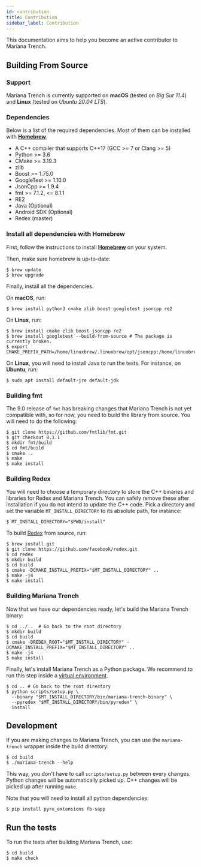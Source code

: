 ```yaml
---
id: contribution
title: Contribution
sidebar_label: Contribution
---
```


This documentation aims to help you become an active contributor to Mariana Trench.

## Building From Source

### Support

Mariana Trench is currently supported on **macOS** (tested on *Big Sur 11.4*) and **Linux** (tested on *Ubuntu 20.04 LTS*).

### Dependencies

Below is a list of the required dependencies. Most of them can be installed with **[Homebrew](https://brew.sh/)**.

* A C++ compiler that supports C++17 (GCC >= 7 or Clang >= 5)
* Python >= 3.6
* CMake >= 3.19.3
* zlib
* Boost >= 1.75.0
* GoogleTest >= 1.10.0
* JsonCpp >= 1.9.4
* fmt >= 7.1.2, <= 8.1.1
* RE2
* Java (Optional)
* Android SDK (Optional)
* Redex (master)

### Install all dependencies with Homebrew

First, follow the instructions to install **[Homebrew](https://brew.sh/)** on your system.

Then, make sure homebrew is up-to-date:
```shell
$ brew update
$ brew upgrade
```

Finally, install all the dependencies.

On **macOS**, run:
```shell
$ brew install python3 cmake zlib boost googletest jsoncpp re2
```

On **Linux**, run:
```shell
$ brew install cmake zlib boost jsoncpp re2
$ brew install googletest --build-from-source # The package is currently broken.
$ export CMAKE_PREFIX_PATH=/home/linuxbrew/.linuxbrew/opt/jsoncpp:/home/linuxbrew/.linuxbrew/opt/zlib
```

On **Linux**, you will need to install Java to run the tests. For instance, on **Ubuntu**, run:
```shell
$ sudo apt install default-jre default-jdk
```

### Building fmt

The 9.0 release of `fmt` has breaking changes that Mariana Trench is not yet compatible with, so for now, you need to build the library from source. You will need to do the following:

```shell
$ git clone https://github.com/fmtlib/fmt.git
$ git checkout 8.1.1
$ mkdir fmt/build
$ cd fmt/build
$ cmake ..
$ make
$ make install
```

### Building Redex

You will need to choose a temporary directory to store the C++ binaries and libraries for Redex and Mariana Trench. You can safely remove these after installation if you do not intend to update the C++ code. Pick a directory and set the variable `MT_INSTALL_DIRECTORY` to its absolute path, for instance:
```shell
$ MT_INSTALL_DIRECTORY="$PWD/install"
```

To build [Redex](https://fbredex.com/) from source, run:
```shell
$ brew install git
$ git clone https://github.com/facebook/redex.git
$ cd redex
$ mkdir build
$ cd build
$ cmake -DCMAKE_INSTALL_PREFIX="$MT_INSTALL_DIRECTORY" ..
$ make -j4
$ make install
```

### Building Mariana Trench

Now that we have our dependencies ready, let's build the Mariana Trench binary:
```shell
$ cd ../..  # Go back to the root directory
$ mkdir build
$ cd build
$ cmake -DREDEX_ROOT="$MT_INSTALL_DIRECTORY" -DCMAKE_INSTALL_PREFIX="$MT_INSTALL_DIRECTORY" ..
$ make -j4
$ make install
```

Finally, let's install Mariana Trench as a Python package.
We recommend to run this step inside a [virtual environment](https://packaging.python.org/tutorials/installing-packages/#creating-virtual-environments).
```shell
$ cd .. # Go back to the root directory
$ python scripts/setup.py \
  --binary "$MT_INSTALL_DIRECTORY/bin/mariana-trench-binary" \
  --pyredex "$MT_INSTALL_DIRECTORY/bin/pyredex" \
  install
```

## Development

If you are making changes to Mariana Trench, you can use the `mariana-trench` wrapper inside the build directory:
```shell
$ cd build
$ ./mariana-trench --help
```

This way, you don't have to call `scripts/setup.py` between every changes.
Python changes will be automatically picked up.
C++ changes will be picked up after running `make`.

Note that you will need to install all python dependencies:
```shell
$ pip install pyre_extensions fb-sapp
```

## Run the tests

To run the tests after building Mariana Trench, use:
```shell
$ cd build
$ make check
```
